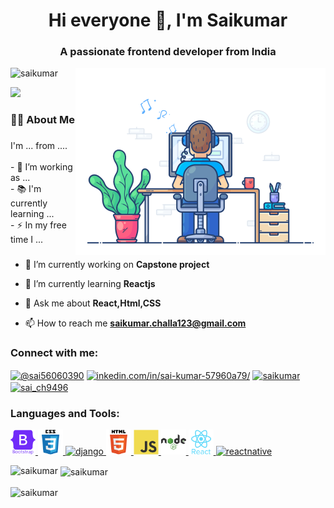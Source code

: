 
<h1 align="center">Hi everyone 👋, I'm Saikumar</h1>
<h3 align="center">A passionate frontend developer from India</h3>
<img align="right" alt ="coding" width ="400" src="https://raw.githubusercontent.com/SupianIDz/SupianIDz/main/coding.gif">

<p align="left"> <img src="https://komarev.com/ghpvc/?username=saikumar&label=Profile%20views&color=0e75b6&style=flat" alt="saikumar" /> </p>

<p align="left"> <a href="https://twitter.com/@sai56060390" target="blank"><img src="https://img.shields.io/twitter/follow/@sai56060390?logo=twitter&style=for-the-badge"  /></a> </p>

<h3 align="left">👩‍💻  About Me</h3>

###

<p align="left">I'm ... from ....<br><br>- 🔭 I’m working as ...<br>- 📚 I'm currently learning ...<br>- ⚡ In my free time I ...</p>

###


- 🔭 I’m currently working on **Capstone project**

- 🌱 I’m currently learning **Reactjs**

- 💬 Ask me about **React,Html,CSS**

- 📫 How to reach me **saikumar.challa123@gmail.com**

<h3 align="left">Connect with me:</h3>
<p align="left">
<a href="https://twitter.com/@sai56060390" target="blank"><img align="center" src="https://raw.githubusercontent.com/rahuldkjain/github-profile-readme-generator/master/src/images/icons/Social/twitter.svg" alt="@sai56060390" height="30" width="40" /></a>
<a href="https://linkedin.com/in/inkedin.com/in/sai-kumar-57960a79/" target="blank"><img align="center" src="https://raw.githubusercontent.com/rahuldkjain/github-profile-readme-generator/master/src/images/icons/Social/linked-in-alt.svg" alt="inkedin.com/in/sai-kumar-57960a79/" height="30" width="40" /></a>
<a href="https://fb.com/saikumar" target="blank"><img align="center" src="https://raw.githubusercontent.com/rahuldkjain/github-profile-readme-generator/master/src/images/icons/Social/facebook.svg" alt="saikumar" height="30" width="40" /></a>
<a href="https://instagram.com/sai_ch9496" target="blank"><img align="center" src="https://raw.githubusercontent.com/rahuldkjain/github-profile-readme-generator/master/src/images/icons/Social/instagram.svg" alt="sai_ch9496" height="30" width="40" /></a>
</p>

<h3 align="left">Languages and Tools:</h3>
<p align="left"> <a href="https://getbootstrap.com" target="_blank" rel="noreferrer"> <img src="https://raw.githubusercontent.com/devicons/devicon/master/icons/bootstrap/bootstrap-plain-wordmark.svg" alt="bootstrap" width="40" height="40"/> </a> <a href="https://www.w3schools.com/css/" target="_blank" rel="noreferrer"> <img src="https://raw.githubusercontent.com/devicons/devicon/master/icons/css3/css3-original-wordmark.svg" alt="css3" width="40" height="40"/> </a> <a href="https://www.djangoproject.com/" target="_blank" rel="noreferrer"> <img src="https://cdn.worldvectorlogo.com/logos/django.svg" alt="django" width="40" height="40"/> </a> <a href="https://www.w3.org/html/" target="_blank" rel="noreferrer"> <img src="https://raw.githubusercontent.com/devicons/devicon/master/icons/html5/html5-original-wordmark.svg" alt="html5" width="40" height="40"/> </a> <a href="https://developer.mozilla.org/en-US/docs/Web/JavaScript" target="_blank" rel="noreferrer"> <img src="https://raw.githubusercontent.com/devicons/devicon/master/icons/javascript/javascript-original.svg" alt="javascript" width="40" height="40"/> </a> <a href="https://nodejs.org" target="_blank" rel="noreferrer"> <img src="https://raw.githubusercontent.com/devicons/devicon/master/icons/nodejs/nodejs-original-wordmark.svg" alt="nodejs" width="40" height="40"/> </a> <a href="https://reactjs.org/" target="_blank" rel="noreferrer"> <img src="https://raw.githubusercontent.com/devicons/devicon/master/icons/react/react-original-wordmark.svg" alt="react" width="40" height="40"/> </a> <a href="https://reactnative.dev/" target="_blank" rel="noreferrer"> <img src="https://reactnative.dev/img/header_logo.svg" alt="reactnative" width="40" height="40"/> </a> </p>

<p><img align="left" src="https://github-readme-stats.vercel.app/api/top-langs?username=saikumar&show_icons=true&locale=en&layout=compact" alt="saikumar" /></p>

<p>&nbsp;<img align="center" src="https://github-readme-stats.vercel.app/api?username=saikumar&show_icons=true&locale=en" alt="saikumar" /></p>

<p><img align="center" src="https://github-readme-streak-stats.herokuapp.com/?user=saikumar&" alt="saikumar" /></p>
